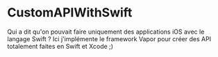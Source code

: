 # CustomAPIWithSwift
Qui a dit qu'on pouvait faire uniquement des applications iOS avec le langage Swift ? Ici j'implémente le framework Vapor pour créer des API totalement faites en Swift et Xcode ;)
